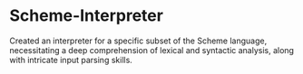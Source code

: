 # Scheme-Interpreter
Created an interpreter for a specific subset of the Scheme language, necessitating a deep comprehension of lexical and syntactic analysis, along with intricate input parsing skills.

